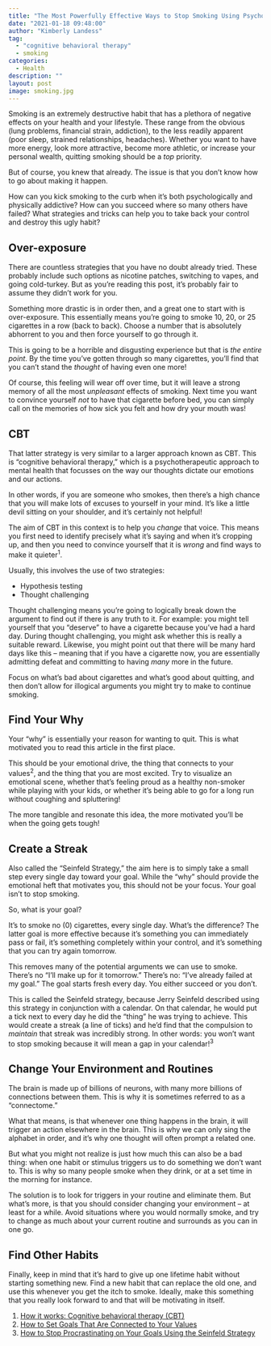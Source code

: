 ```yaml
---
title: "The Most Powerfully Effective Ways to Stop Smoking Using Psychology"
date: "2021-01-18 09:48:00"
author: "Kimberly Landess"
tag:
  - "cognitive behavioral therapy"
  - smoking
categories:
  - Health
description: ""
layout: post
image: smoking.jpg
---
```


Smoking is an extremely destructive habit that has a plethora of negative effects on your health and your lifestyle. These range from the obvious (lung problems, financial strain, addiction), to the less readily apparent (poor sleep, strained relationships, headaches). Whether you want to have more energy, look more attractive, become more athletic, or increase your personal wealth, quitting smoking should be a _top_ priority.

But of course, you knew that already. The issue is that you don’t know how to go about making it happen.

How can you kick smoking to the curb when it’s both psychologically and physically addictive? How can you succeed where so many others have failed? What strategies and tricks can help you to take back your control and destroy this ugly habit?

## Over-exposure

There are countless strategies that you have no doubt already tried. These probably include such options as nicotine patches, switching to vapes, and going cold-turkey. But as you’re reading this post, it’s probably fair to assume they didn’t work for you.

Something more drastic is in order then, and a great one to start with is over-exposure. This essentially means you’re going to smoke 10, 20, or 25 cigarettes in a row (back to back). Choose a number that is absolutely abhorrent to you and then force yourself to go through it.

This is going to be a horrible and disgusting experience but that is _the entire point_. By the time you’ve gotten through so many cigarettes, you’ll find that you can’t stand the _thought_ of having even one more!

Of course, this feeling will wear off over time, but it will leave a strong memory of all the most _unpleasant_ effects of smoking. Next time you want to convince yourself _not_ to have that cigarette before bed, you can simply call on the memories of how sick you felt and how dry your mouth was!

## CBT

That latter strategy is very similar to a larger approach known as CBT. This is “cognitive behavioral therapy,” which is a psychotherapeutic approach to mental health that focusses on the way our thoughts dictate our emotions and our actions.

In other words, if you are someone who smokes, then there’s a high chance that you will make lots of excuses to yourself in your mind. It’s like a little devil sitting on your shoulder, and it’s certainly not helpful!

The aim of CBT in this context is to help you _change_ that voice. This means you first need to identify precisely what it’s saying and when it’s cropping up, and then you need to convince yourself that it is _wrong_ and find ways to make it quieter<sup>1</sup>.

Usually, this involves the use of two strategies:

- Hypothesis testing
- Thought challenging

Thought challenging means you’re going to logically break down the argument to find out if there is any truth to it. For example: you might tell yourself that you “deserve” to have a cigarette because you’ve had a hard day. During thought challenging, you might ask whether this is really a suitable reward. Likewise, you might point out that there will be many hard days like this – meaning that if you have a cigarette now, you are essentially admitting defeat and committing to having _many_ more in the future.

Focus on what’s bad about cigarettes and what’s good about quitting, and then don’t allow for illogical arguments you might try to make to continue smoking.

## Find Your Why

Your “why” is essentially your reason for wanting to quit. This is what motivated you to read this article in the first place.

This should be your emotional drive, the thing that connects to your values<sup>2</sup>, and the thing that you are most excited. Try to visualize an emotional scene, whether that’s feeling proud as a healthy non-smoker while playing with your kids, or whether it’s being able to go for a long run without coughing and spluttering!

The more tangible and resonate this idea, the more motivated you’ll be when the going gets tough!

## Create a Streak

Also called the “Seinfeld Strategy,” the aim here is to simply take a small step every single day toward your goal. While the “why” should provide the emotional heft that motivates you, this should not be your focus. Your goal isn’t to stop smoking.

So, what is your goal?

It’s to smoke no (0) cigarettes, every single day. What’s the difference? The latter goal is more effective because it’s something you can immediately pass or fail, it’s something completely within your control, and it’s something that you can try again tomorrow.

This removes many of the potential arguments we can use to smoke. There’s no “I’ll make up for it tomorrow.” There’s no: “I’ve already failed at my goal.” The goal starts fresh every day. You either succeed or you don’t.

This is called the Seinfeld strategy, because Jerry Seinfeld described using this strategy in conjunction with a calendar. On that calendar, he would put a tick next to every day he did the “thing” he was trying to achieve. This would create a streak (a line of ticks) and he’d find that the compulsion to _maintain_ that streak was incredibly strong. In other words: you won’t want to stop smoking because it will mean a gap in your calendar!<sup>3</sup>

## Change Your Environment and Routines

The brain is made up of billions of neurons, with many more billions of connections between them. This is why it is sometimes referred to as a “connectome.”

What that means, is that whenever one thing happens in the brain, it will trigger an action elsewhere in the brain. This is why we can only sing the alphabet in order, and it’s why one thought will often prompt a related one.

But what you might not realize is just how much this can also be a bad thing: when one habit or stimulus triggers us to do something we don’t want to. This is why so many people smoke when they drink, or at a set time in the morning for instance.

The solution is to look for triggers in your routine and eliminate them. But what’s more, is that you should consider changing your environment – at least for a while. Avoid situations where you would normally smoke, and try to change as much about your current routine and surrounds as you can in one go.

## Find Other Habits

Finally, keep in mind that it’s hard to give up one lifetime habit without starting something new. Find a new habit that can replace the old one, and use this whenever you get the itch to smoke. Ideally, make this something that you really look forward to and that will be motivating in itself.

1. [How it works: Cognitive behavioral therapy (CBT)](https://www.nhs.uk/conditions/cognitive-behavioural-therapy-cbt/how-it-works/)
2. [How to Set Goals That Are Connected to Your Values](https://sophiebuncelifecoaching.com/how-to-set-goals-that-are-connected-to-your-values/)
3. [How to Stop Procrastinating on Your Goals Using the Seinfeld Strategy](https://jamesclear.com/stop-procrastinating-seinfeld-strategy)

